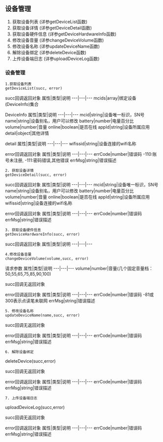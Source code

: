 ## 设备管理
  1. 获取设备列表	(详参getDeviceList函数)
  2. 获取设备详情	(详参getDeviceDetail函数)
  3. 获取设备硬件信息	(详参getDeviceHardwareInfo函数)
  4. 修改设备音量	(详参changeDeviceVolume函数)
  5. 修改设备名称	(详参updateDeviceName函数)
  6. 解除设备绑定	(详参deleteDevice函数)
  7. 上传设备端日志	(详参uploadDeviceLog函数)
### 设备管理 
```
1.获取设备列表
getDeviceList(succ, error)
```
succ回调返回对象
属性|类型|说明
---|---|---
mcids|array|绑定设备(DeviceInfo)集合

DeviceInfo
属性|类型|说明
---|---|---
mcid|string|设备唯一标识，SN号
name|string|设备别名，用户可以修改
battery|number|电量百分比
volume|number|音量
online|boolean|是否在线
appId|string|设备所属应用
detail|object|其他详情

detail
属性|类型|说明
---|---|---
wifissid|string|设备连接的wifi名称

error回调返回对象
属性|类型|说明
---|---|---
errCode|number|错误码 -110:账号未注册, -111:密码错误,其他错误
errMsg|string|错误描述

```
2. 获取设备详情	
getDeviceDetail(succ, error)
```
succ回调返回对象
属性|类型|说明
---|---|---
mcid|string|设备唯一标识，SN号
name|string|设备别名，用户可以修改
battery|number|电量百分比
volume|number|音量
online|boolean|是否在线
appId|string|设备所属应用
wifissid|string|设备连接的wifi名称

error回调返回对象
属性|类型|说明
---|---|---
errCode|number|错误码 
errMsg|string|错误描述

```
3. 获取设备硬件信息
getDeviceHardwareInfo(succ, error)
```
succ回调返回对象
属性|类型|说明
---|---|---

```
4.修改设备音量
changeDeviceVolume(volume,succ, error)
```

请求参数
属性|类型|说明
---|---|---
volume|number|音量(几个固定音量档：50,55,65,75,85,90,100)

succ回调无返回对象

error回调返回对象
属性|类型|说明
---|---|---
errCode|number|错误码 -81或300表示点读笔未联网
errMsg|string|错误描述


```
5. 修改设备名称
updateDeviceName(name,succ, error)
```
succ回调无返回对象

error回调返回对象
属性|类型|说明
---|---|---
errCode|number|错误码
errMsg|string|错误描述

```
6. 解除设备绑定
```
deleteDevice(succ,error)

succ回调无返回对象

error回调返回对象
属性|类型|说明
---|---|---
errCode|number|错误码
errMsg|string|错误描述

```
7. 上传设备端日志	 
```
uploadDeviceLog(succ,error)

succ回调无返回对象

error回调返回对象
属性|类型|说明
---|---|---
errCode|number|错误码
errMsg|string|错误描述